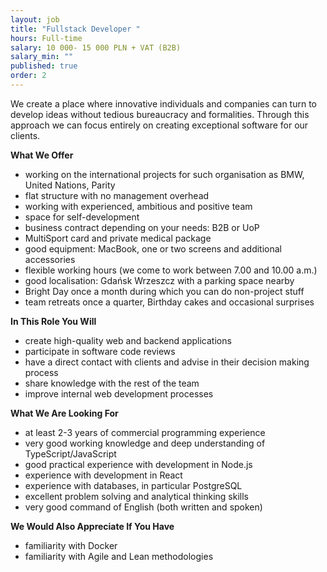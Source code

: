 ```yaml
---
layout: job
title: "Fullstack Developer "
hours: Full-time
salary: 10 000- 15 000 PLN + VAT (B2B)
salary_min: ""
published: true
order: 2
---
```

We create a place where innovative individuals and companies can turn to develop ideas without tedious bureaucracy and formalities. Through this approach we can focus entirely on creating exceptional software for our clients. 

**What We Offer**

* working on the international projects for such organisation as BMW, United Nations, Parity 
* flat structure with no management overhead
* working with experienced, ambitious and positive team
* space for self-development
* business contract depending on your needs: B2B or UoP
* MultiSport card and private medical package
* good equipment: MacBook, one or two screens and additional accessories
* flexible working hours (we come to work between 7.00 and 10.00 a.m.)
* good localisation: Gdańsk Wrzeszcz with a parking space nearby
* Bright Day once a month during which you can do non-project stuff
* team retreats once a quarter, Birthday cakes and occasional surprises

**In This Role You Will**

* create high-quality web and backend applications
* participate in software code reviews
* have a direct contact with clients and advise in their decision making process
* share knowledge with the rest of the team
* improve internal web development processes

**What We Are Looking For**

* at least 2-3 years of commercial programming experience
* very good working knowledge and deep understanding of TypeScript/JavaScript
* good practical experience with development in Node.js
* experience with development in React
* experience with databases, in particular PostgreSQL
* excellent problem solving and analytical thinking skills
* very good command of English (both written and spoken)

**We Would Also Appreciate If You Have**

* familiarity with Docker
* familiarity with Agile and Lean methodologies
